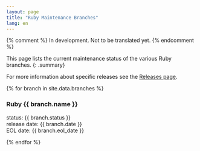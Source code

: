 ```yaml
---
layout: page
title: "Ruby Maintenance Branches"
lang: en
---
```


{% comment %}
In development. Not to be translated yet.
{% endcomment %}

This page lists the current maintenance status of the various Ruby branches.
{: .summary}

For more information about specific releases see the
[Releases page](../releases/).

{% for branch in site.data.branches %}
### Ruby {{ branch.name }}

status: {{ branch.status }}<br>
release date: {{ branch.date }}<br>
EOL date: {{ branch.eol_date }}

{% endfor %}
